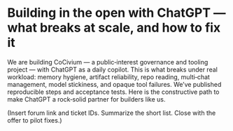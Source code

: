 <!-- status: stub; target: 150+ words -->
<!-- status: stub; target: 150+ words -->
<!-- status: stub; target: 150+ words -->
<!-- status: stub; target: 150+ words -->
# Building in the open with ChatGPT — what breaks at scale, and how to fix it

We are building CoCivium — a public‑interest governance and tooling project — with ChatGPT as a daily copilot.  This is what breaks under real workload: memory hygiene, artifact reliability, repo reading, multi‑chat management, model stickiness, and opaque tool failures.  We’ve published reproducible steps and acceptance tests.  Here is the constructive path to make ChatGPT a rock‑solid partner for builders like us.

(Insert forum link and ticket IDs.  Summarize the short list.  Close with the offer to pilot fixes.)





